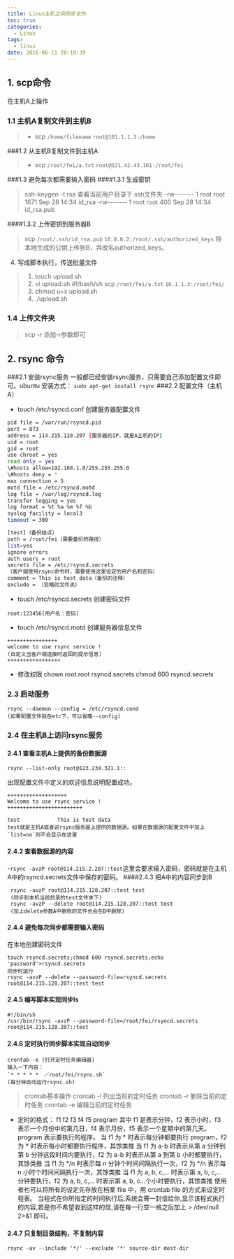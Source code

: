 ```yaml
---
title: Linux主机之间同步文件
toc: true
categories:
  - Linux
tags:
  - linux
date: 2016-06-11 20:10:39
---
```

## 1. scp命令
在主机A上操作
### 1.1 主机A复制文件到主机B
> - scp `/home/filename` `root@101.1.1.3:/home`

###1.2 从主机B复制文件到主机A
> - scp `/root/fei/a.txt` `root@121.42.43.161:/root/fei`

<!-- more -->

###1.3 避免每次都需要输入密码
####1.3.1 生成密钥
> ssh-keygen -t rsa
查看当前用户目录下.ssh文件夹
> -rw------- 1 root root 1671 Sep 28 14:34 id_rsa
> -rw------- 1 root root  400 Sep 28 14:34 id_rsa.pub

####1.3.2 上传密钥到服务器B
> scp `/root/.ssh/id_rsa.pub` `10.0.0.2:/root/.ssh/authorized_keys`
将本地生成的公钥上传到B，并改名authorized_keys。
4. 写成脚本执行，传送批量文件
> 1. touch upload.sh
> 2. vi upload.sh
>\#!/bash/sh
scp `/root/fei/a.txt` `10.1.1.3:/root/fei/`
> 3. chmod u+x upload.sh
> 4. ./upload.sh

### 1.4 上传文件夹
> scp -r  添加-r参数即可

## 2. rsync 命令
###2.1 安装rsync服务
一般都已经安装rsync服务，只需要自己添加配置文件即可。ubuntu 安装方式：
`sudo apt-get install rsync`
###2.2 配置文件（主机A）
- touch /etc/rsyncd.conf
创建服务器配置文件
```sh
pid file = /var/run/rsyncd.pid
port = 873
address = 114.215.128.207 (服务器的IP，就是A主机的IP)
uid = root
gid = root
use chroot = yes
read only = yes
\#hosts allow=192.168.1.0/255.255.255.0
\#hosts deny = *
max connection = 5
motd file = /etc/rsyncd.motd
log file = /var/log/rsyncd.log
transfer logging = yes
log format = %t %a %m %f %b
syslog facility = local3
timeout = 300

[test]（备份结点）
path = /root/fei（需要备份的路径）
list=yes
ignore errors
auth users = root
secrets file = /etc/rsyncd.secrets
（客户端使用rsync命令时，需要使用这里设定的用户名和密码）
comment = This is test data（备份的注释）
exclude = （忽略的文件夹）
```
- touch /etc/rsyncd.secrets
创建密码文件
```
root:123456(用户名：密码)
```
- touch /etc/rsyncd.motd
创建服务器信息文件
```
++++++++++++++++
welcome to use rsync service !
(自定义当客户端连接时返回的提示信息)
+++++++++++++++++
```
- 修改权限
chown root.root rsyncd.secrets
chmod 600 rsyncd.secrets
### 2.3 启动服务
```
rsync --daemon --config = /etc/rsyncd.cond
(如果配置文件就在etc下，可以省略--config)
```
### 2.4 在主机B上访问rsync服务
#### 2.4.1 查看主机A上提供的备份数据源
```
rsync --list-only root@123.234.321.1::
```
出现配置文件中定义的欢迎信息说明配置成功。
```
+++++++++++++++++++
Welcome to use rsync service !
++++++++++++++++++++++++

test            This is test data
test就是主机A或者说rsync服务器上提供的数据源。如果在数据源的配置文件中加上`list=no`则不会显示在这里
```
#### 2.4.2 查看数据源的内容
-`rsync -avzP root@114.215.2.207::test`这里会要求输入密码，密码就是在主机A中的rsyncd.secrets文件中保存的密码。
####2.4.3 把A中的内容同步到B
```
 rsync -avzP root@114.215.128.207::test test
 (同步到本机当前目录的test文件夹下)
 rsync -avzP --delete root@114.215.128.207::test test
 (加上delete参数A中删除的文件也会在B中删除)
```
#### 2.4.4 避免每次同步都需要输入密码
在本地创建密码文件
```
touch rsyncd.secrets;chmod 600 rsyncd.secrets;echo 'password'>rsyncd.secrets
同步时运行
rsync -avzP --delete --password-file=rsyncd.secrets root@114.215.128.207::test test
```
#### 2.4.5 编写脚本实现同步ls
```
#!/bin/sh
/usr/bin/rsync -avzP --password-file=/root/fei/rsyncd.secrets root@114.215.128.207::test
```
#### 2.4.6 定时执行同步脚本实现自动同步
```
crontab -e (打开定时任务编辑器)
输入一下内容：
`* * * * *　／root/fei/rsync.sh`
(每分钟自动运行rsync.sh)
```
> crontab基本操作
crontab -l 列出当前的定时任务
crontab -r 删除当前的定时任务
crontab -e 编辑当前的定时任务
- 定时的格式：
f1 f2 f3 f4 f5 program
其中 f1 是表示分钟，f2 表示小时，f3 表示一个月份中的第几日，f4 表示月份，f5 表示一个星期中的第几天。program 表示要执行的程序。
当 f1 为 * 时表示每分钟都要执行 program，f2 为 * 时表示每小时都要执行程序，其馀类推
当 f1 为 a-b 时表示从第 a 分钟到第 b 分钟这段时间内要执行，f2 为 a-b 时表示从第 a 到第 b 小时都要执行，其馀类推
当 f1 为 */n 时表示每 n 分钟个时间间隔执行一次，f2 为 */n 表示每 n 小时个时间间隔执行一次，其馀类推
当 f1 为 a, b, c,... 时表示第 a, b, c,... 分钟要执行，f2 为 a, b, c,... 时表示第 a, b, c...个小时要执行，其馀类推
使用者也可以将所有的设定先存放在档案 file 中，用 crontab file 的方式来设定时程表。
当程式在你所指定的时间执行后,系统会寄一封信给你,显示该程式执行的内容,若是你不希望收到这样的信,请在每一行空一格之后加上   >   /dev/null   2>&1   即可。

#### 2.4.7 只复制目录结构，不复制内容
```
rsync -av --include '*/' --exclude '*' source-dir dest-dir
```
